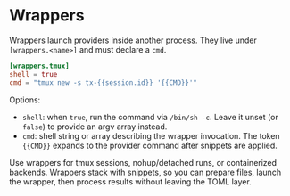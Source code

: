 # Wrappers

Wrappers launch providers inside another process. They live under `[wrappers.<name>]` and must declare a `cmd`.

```toml
[wrappers.tmux]
shell = true
cmd = "tmux new -s tx-{{session.id}} '{{CMD}}'"
```

Options:

- `shell`: when `true`, run the command via `/bin/sh -c`. Leave it unset (or `false`) to provide an argv array instead.
- `cmd`: shell string or array describing the wrapper invocation. The token `{{CMD}}` expands to the provider command after snippets are applied.

Use wrappers for tmux sessions, nohup/detached runs, or containerized backends. Wrappers stack with snippets, so you can prepare files, launch the wrapper, then process results without leaving the TOML layer.
